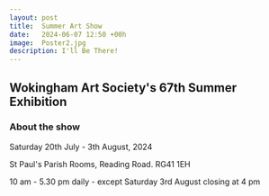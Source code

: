 ```yaml
---
layout: post
title:  Summer Art Show
date:   2024-06-07 12:50 +00h
image:  Poster2.jpg
description: I'll Be There! 
---
```


## Wokingham Art Society's 67th Summer Exhibition

### About the show

Saturday 20th July - 3th August, 2024

St Paul's Parish Rooms, Reading Road. RG41 1EH

10 am - 5.30 pm daily - except Saturday 3rd August closing at 4 pm
